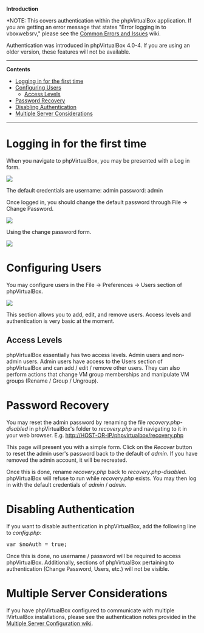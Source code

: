 <div class="markdown_content"><p><strong>Introduction</strong></p>
<p>*NOTE: This covers authentication within the phpVirtualBox application. If you are getting an error message that states "Error logging in to vboxwebsrv," please see the <a class="" href="https://sourceforge.net/p/phpvirtualbox/wiki/Common%20phpVirtualBox%20Errors%20and%20Issues/#error-logging-in-or-connecting-to-vboxwebsrv">Common Errors and Issues</a> wiki.</p>
<p>Authentication was introduced in phpVirtualBox 4.0-4. If you are using an older version, these features will not be available.</p>
<hr/>
<p><strong>Contents</strong></p>
<div class="toc">
<ul>
<li><a href="#logging-in-for-the-first-time">Logging in for the first time</a></li>
<li><a href="#configuring-users">Configuring Users</a><ul>
<li><a href="#access-levels">Access Levels</a></li>
</ul>
</li>
<li><a href="#password-recovery">Password Recovery</a></li>
<li><a href="#disabling-authentication">Disabling Authentication</a></li>
<li><a href="#multiple-server-considerations">Multiple Server Considerations</a></li>
</ul>
</div>
<hr/>
<h1 id="logging-in-for-the-first-time">Logging in for the first time</h1>
<p>When you navigate to phpVirtualBox, you may be presented with a Log in form.</p>
<p><img src="https://phpvirtualbox.github.io/images/authlogin.png"/></p>
<p>The default credentials are username: admin password: admin</p>
<p>Once logged in, you should change the default password through File -&gt; Change Password.</p>
<p><img src="https://phpvirtualbox.github.io/images/authchpassmenu.png"/></p>
<p>Using the change password form.</p>
<p><img src="https://phpvirtualbox.github.io/images/authchpass.png"/></p>
<h1 id="configuring-users">Configuring Users</h1>
<p>You may configure users in the File -&gt; Preferences -&gt; Users section of phpVirtualBox.</p>
<p><img src="https://phpvirtualbox.github.io/images/authusers.png"/></p>
<p>This section allows you to add, edit, and remove users. Access levels and authentication is very basic at the moment.</p>
<h2 id="access-levels">Access Levels</h2>
<p>phpVirtualBox essentially has two access levels. Admin users and non-admin users. Admin users have access to the Users section of phpVirtualBox and can add / edit / remove other users. They can also perform actions that change VM group memberships and manipulate VM groups (Rename / Group / Ungroup).</p>
<h1 id="password-recovery">Password Recovery</h1>
<p>You may reset the admin password by renaming the file <em>recovery.php-disabled</em> in phpVirtualBox's folder to <em>recovery.php</em> and navigating to it in your web browser. E.g. <a href="http://HOST-OR-IP/phpvirtualbox/recovery.php" rel="nofollow">http://HOST-OR-IP/phpvirtualbox/recovery.php</a></p>
<p>This page will present you with a simple form. Click on the <em>Recover</em> button to reset the admin user's password back to the default of <em>admin</em>. If you have removed the admin account, it will be recreated.</p>
<p>Once this is done, rename <em>recovery.php</em> back to <em>recovery.php-disabled</em>. phpVirtualBox will refuse to run while <em>recovery.php</em> exists. You may then log in with the default credentials of <em>admin</em> / <em>admin</em>.</p>
<h1 id="disabling-authentication">Disabling Authentication</h1>
<p>If you want to disable authentication in phpVirtualBox, add the following line to <em>config.php</em>:</p>
<div class="codehilite"><pre><span></span>var $noAuth = true;
</pre></div>


<p>Once this is done, no username / password will be required to access phpVirtualBox. Additionally, sections of phpVirtualBox pertaining to authentication (Change Password, Users, etc.) will not be visible.</p>
<h1 id="multiple-server-considerations">Multiple Server Considerations</h1>
<p>If you have phpVirtualBox configured to communicate with multiple !VirtualBox installations, please see the authentication notes provided in the <a class="" href="https://github.com/phpvirtualbox/phpvirtualbox/wiki/Multiple%20Server%20Configuration">Multiple Server Configuration wiki</a>.</p></div>
